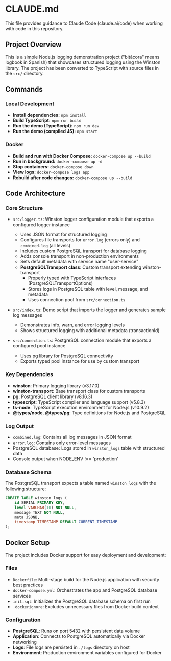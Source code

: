 # CLAUDE.md

This file provides guidance to Claude Code (claude.ai/code) when working with code in this repository.

## Project Overview

This is a simple Node.js logging demonstration project ("bitácora" means logbook in Spanish) that showcases structured logging using the Winston library. The project has been converted to TypeScript with source files in the `src/` directory.

## Commands

### Local Development
- **Install dependencies:** `npm install`
- **Build TypeScript:** `npm run build`
- **Run the demo (TypeScript):** `npm run dev`
- **Run the demo (compiled JS):** `npm start`

### Docker
- **Build and run with Docker Compose:** `docker-compose up --build`
- **Run in background:** `docker-compose up -d`
- **Stop containers:** `docker-compose down`
- **View logs:** `docker-compose logs app`
- **Rebuild after code changes:** `docker-compose up --build`

## Code Architecture

### Core Structure
- `src/logger.ts`: Winston logger configuration module that exports a configured logger instance
  - Uses JSON format for structured logging
  - Configures file transports for `error.log` (errors only) and `combined.log` (all levels)
  - Includes custom PostgreSQL transport for database logging
  - Adds console transport in non-production environments
  - Sets default metadata with service name "user-service"
  - **PostgreSQLTransport class**: Custom transport extending winston-transport
    - Properly typed with TypeScript interfaces (PostgreSQLTransportOptions)
    - Stores logs in PostgreSQL table with level, message, and metadata
    - Uses connection pool from `src/connection.ts`

- `src/index.ts`: Demo script that imports the logger and generates sample log messages
  - Demonstrates info, warn, and error logging levels
  - Shows structured logging with additional metadata (transactionId)

- `src/connection.ts`: PostgreSQL connection module that exports a configured pool instance
  - Uses pg library for PostgreSQL connectivity
  - Exports typed pool instance for use by custom transport

### Key Dependencies
- **winston**: Primary logging library (v3.17.0)
- **winston-transport**: Base transport class for custom transports
- **pg**: PostgreSQL client library (v8.16.3)
- **typescript**: TypeScript compiler and language support (v5.8.3)
- **ts-node**: TypeScript execution environment for Node.js (v10.9.2)
- **@types/node**, **@types/pg**: Type definitions for Node.js and PostgreSQL

### Log Output
- `combined.log`: Contains all log messages in JSON format
- `error.log`: Contains only error-level messages
- PostgreSQL database: Logs stored in `winston_logs` table with structured data
- Console output when NODE_ENV !== 'production'

### Database Schema
The PostgreSQL transport expects a table named `winston_logs` with the following structure:
```sql
CREATE TABLE winston_logs (
    id SERIAL PRIMARY KEY,
    level VARCHAR(10) NOT NULL,
    message TEXT NOT NULL,
    meta JSONB,
    timestamp TIMESTAMP DEFAULT CURRENT_TIMESTAMP
);
```

## Docker Setup

The project includes Docker support for easy deployment and development:

### Files
- `Dockerfile`: Multi-stage build for the Node.js application with security best practices
- `docker-compose.yml`: Orchestrates the app and PostgreSQL database services
- `init.sql`: Initializes the PostgreSQL database schema on first run
- `.dockerignore`: Excludes unnecessary files from Docker build context

### Configuration
- **PostgreSQL**: Runs on port 5432 with persistent data volume
- **Application**: Connects to PostgreSQL automatically via Docker networking
- **Logs**: File logs are persisted in `./logs` directory on host
- **Environment**: Production environment variables configured for Docker